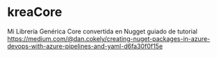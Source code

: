# kreaCore
Mi Librería Genérica Core convertida en Nugget guiado de tutorial https://medium.com/@dan.cokely/creating-nuget-packages-in-azure-devops-with-azure-pipelines-and-yaml-d6fa30f0f15e
